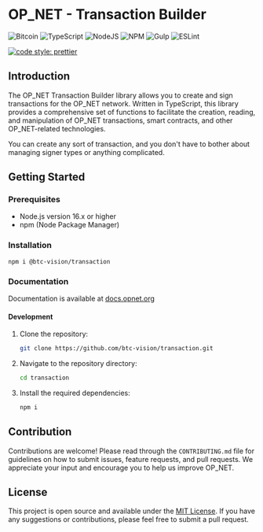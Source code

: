 # OP_NET - Transaction Builder

![Bitcoin](https://img.shields.io/badge/Bitcoin-000?style=for-the-badge&logo=bitcoin&logoColor=white)
![TypeScript](https://img.shields.io/badge/TypeScript-007ACC?style=for-the-badge&logo=typescript&logoColor=white)
![NodeJS](https://img.shields.io/badge/Node%20js-339933?style=for-the-badge&logo=nodedotjs&logoColor=white)
![NPM](https://img.shields.io/badge/npm-CB3837?style=for-the-badge&logo=npm&logoColor=white)
![Gulp](https://img.shields.io/badge/GULP-%23CF4647.svg?style=for-the-badge&logo=gulp&logoColor=white)
![ESLint](https://img.shields.io/badge/ESLint-4B3263?style=for-the-badge&logo=eslint&logoColor=white)

[![code style: prettier](https://img.shields.io/badge/code_style-prettier-ff69b4.svg?style=flat-square)](https://github.com/prettier/prettier)

## Introduction

The OP_NET Transaction Builder library allows you to create and sign transactions for the OP_NET network. Written in
TypeScript, this library provides a comprehensive set of functions to facilitate the creation, reading, and manipulation
of OP_NET transactions, smart contracts, and other OP_NET-related technologies.

You can create any sort of transaction, and you don't have to bother about managing signer types or anything
complicated.

## Getting Started

### Prerequisites

- Node.js version 16.x or higher
- npm (Node Package Manager)

### Installation

```shell
npm i @btc-vision/transaction
```

### Documentation

Documentation is available at [docs.opnet.org](https://docs.opnet.org)

#### Development

1. Clone the repository:
   ```bash
   git clone https://github.com/btc-vision/transaction.git
   ```
2. Navigate to the repository directory:
   ```bash
   cd transaction
   ```
3. Install the required dependencies:
   ```bash
   npm i
   ```

## Contribution

Contributions are welcome! Please read through the `CONTRIBUTING.md` file for guidelines on how to submit issues,
feature requests, and pull requests. We appreciate your input and encourage you to help us improve OP_NET.

## License

This project is open source and available under the [MIT License](LICENSE). If you have any suggestions or
contributions, please feel free to submit a pull request.
